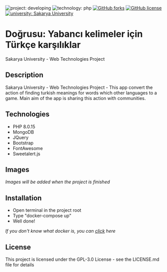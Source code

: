 <div>
  <img alt="project: developing" src="https://img.shields.io/badge/project-developing-success"/>
  <img alt="technology: php" src="https://img.shields.io/badge/technology-php-success"/>
  <a href="https://github.com/oSoloTurk/Dogrusu/network"><img alt="GitHub forks" src="https://img.shields.io/github/forks/oSoloTurk/Dogrusu"></a>
  <a href="https://github.com/oSoloTurk/Dogrusu/blob/main/LICENSE"><img alt="GitHub license" src="https://img.shields.io/github/license/oSoloTurk/Dogrusu"></a>
  <a href="https://sakarya.edu.tr"><img alt="university: Sakarya University" src="https://img.shields.io/badge/university-sakarya%20university-blue"/></a>
</div>

# 
# Doğrusu: Yabancı kelimeler için Türkçe karşılıklar

Sakarya University - Web Technologies Project

## Description

Sakarya University - Web Technologies Project - This app convert the action of finding turkish meanings for words which other languages to a game. Main aim of the app is sharing this action with communities.

## Technologies

* PHP 8.0.15
* MongoDB
* JQuery
* Bootstrap
* FontAwesome
* Sweetalert.js

## Images

*Images will be added when the project is finished*

## Installation

* Open terminal in the project root
* Type "docker-compose up"
* Well done!

*If you don't know what docker is, you can <a href="https://docs.docker.com/compose/install/">click</a> here*

## License

This project is licensed under the GPL-3.0 License - see the LICENSE.md file for details
